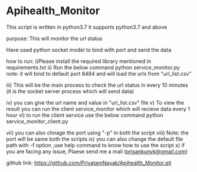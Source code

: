 # Apihealth_Monitor

This script is written in python3.7
it supports python3.7 and above

purpose: This will monitor the url status

Have used python socket model to bind with port and send the data

how to run:
 i)Please install the required library mentioned in requirements.txt
 ii) Run the  below command
       python service_monitor.py
	   note: it will bind to default port 8484 and will  load the urls from "url_list.csv"
	   
 iii) This will be the main process to check the url status in every 10 minutes (it is the socket server process which will send data)
 
 iv) you can give the url name and value in "url_list.csv" file
 v) To view the result you can run the client service_monitor which will recieve data every 1 hour
 vi) to run the client service use the below command
    python service_monitor_client.py
  
  vii) you can also chnage the port using "-p" in both the script
  viii) Note: the port will be same both the scripts
  ix) you can also change the default file path with -f option ,use help command to know how to use the script
  x) if you are facing any issue, Plaese send me a mail (prisankunyk@gmail.com)
  
  github link: https://github.com/PriyatamNayak/Apihealth_Monitor.git